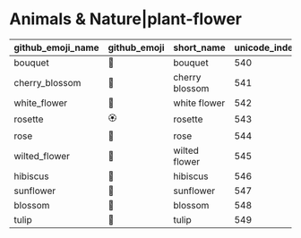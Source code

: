 # Animals & Nature|plant-flower

|github_emoji_name|github_emoji|short_name|unicode_index|
|---|---|---|---|
|bouquet|:bouquet:|bouquet|540|
|cherry_blossom|:cherry_blossom:|cherry blossom|541|
|white_flower|:white_flower:|white flower|542|
|rosette|:rosette:|rosette|543|
|rose|:rose:|rose|544|
|wilted_flower|:wilted_flower:|wilted flower|545|
|hibiscus|:hibiscus:|hibiscus|546|
|sunflower|:sunflower:|sunflower|547|
|blossom|:blossom:|blossom|548|
|tulip|:tulip:|tulip|549|
